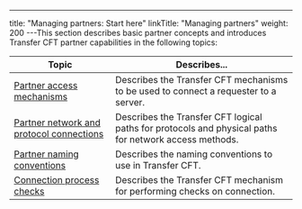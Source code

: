---
title: "Managing  partners: Start here"
linkTitle: "Managing partners"
weight: 200
---This section describes basic partner concepts and introduces Transfer
CFT partner capabilities in the following topics:


| Topic | Describes... |
| --- | --- |
| [Partner access mechanisms](partner_access_mechanisms) | Describes the Transfer CFT mechanisms to be used to connect a requester to a server. |
| [Partner network and protocol connections](partner_network_and_protocol_connections) | Describes the Transfer CFT logical paths for protocols and physical paths for network access methods. |
| [Partner naming conventions](partner_naming_conventions) | Describes the naming conventions to use in Transfer CFT. |
| [Connection process checks](connection_process_checks) | Describes the Transfer CFT mechanism for performing checks on connection. |

